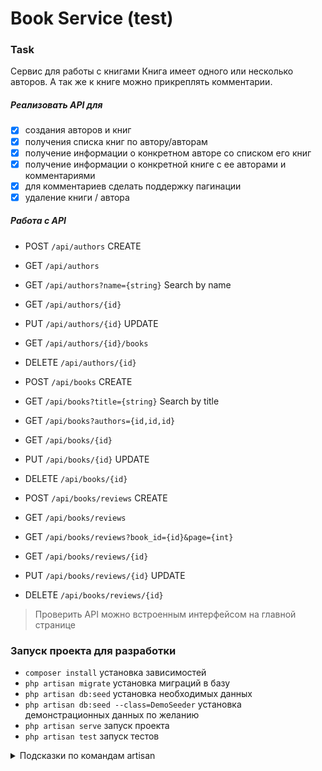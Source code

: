 # Book Service (test)

### Task

Сервис для работы с книгами
Книга имеет одного или несколько авторов.
А так же к книге можно прикреплять комментарии.

##### Реализовать API для 
- [x] создания авторов и книг
- [x] получения списка книг по автору/авторам
- [x] получение информации о конкретном авторе со списком его книг
- [x] получение информации о конкретной книге с ее авторами и комментариями
- [x] для комментариев сделать поддержку пагинации
- [x] удаление книги / автора

##### Работа с API
- POST `/api/authors` CREATE
- GET `/api/authors`
- GET `/api/authors?name={string}` Search by name
- GET `/api/authors/{id}`
- PUT `/api/authors/{id}` UPDATE
- GET `/api/authors/{id}/books`
- DELETE `/api/authors/{id}`

- POST `/api/books` CREATE
- GET `/api/books?title={string}` Search by title
- GET `/api/books?authors={id,id,id}`
- GET `/api/books/{id}`
- PUT `/api/books/{id}` UPDATE
- DELETE `/api/books/{id}`

- POST `/api/books/reviews` CREATE
- GET `/api/books/reviews`
- GET `/api/books/reviews?book_id={id}&page={int}`
- GET `/api/books/reviews/{id}`
- PUT `/api/books/reviews/{id}` UPDATE
- DELETE `/api/books/reviews/{id}`

> Проверить API можно встроенным интерфейсом на главной странице

### Запуск проекта для разработки
- `composer install` установка зависимостей
- `php artisan migrate` установка миграций в базу
- `php artisan db:seed` установка необходимых данных
- `php artisan db:seed --class=DemoSeeder` установка демонстрационных данных по желанию
- `php artisan serve` запуск проекта
- `php artisan test` запуск тестов


<details>
    <summary>Подсказки по командам artisan</summary>

        Генерация компонентов шаблонов
        `php artisan make:component Page`
        `php artisan make:component Forms/Input`

        Генерация коллекций и ресурсов
        `php artisan make:resource BookCollection --collection`
        `php artisan make:resource BookResource`

        Генерация контроллера, ключ --api генерит контроллер с шаблоном для работы API
        `php artisan make:controller BookReviewController --api`

        Генерация валидатора
        `php artisan make:request BookStoreRequest`

        Генерация файла модели
        ключи: -m - миграции, -c - контроллера, -r - ресурс, -f - фабрики, -s - сидинг
        Возможно указание нескольких ключей: -mcr
        `php artisan make:model Book -m`

        Миграция с очисткой
        `php artisan migrate:fresh`
        Миграция одной таблицы
        `php artisan make:migration create_autor_to_book_table`

        Сидинг создание файла
        `php artisan make:seeder UserSeeder`
        Выполнение сидинга в базу
        Ключ --class=DemoSeeder позволит выполнить только определённый сид
        `php artisan db:seed`
        
        Создание фабрики фейковых данных
        Ключ --model=Post позволит создать и модель
        `php artisan make:factory UserFactory`
        
        Обновление загрузчика (например, после появления новых классов)
        `composer dump-autoload`
        
</details>
